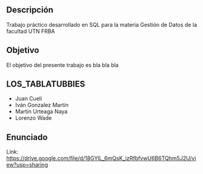 ## Descripción
Trabajo práctico desarrollado en SQL para la materia Gestión de Datos de la facultad UTN FRBA

## Objetivo
El objetivo del presente trabajo es bla bla bla

## LOS_TABLATUBBIES
  - Juan Cueli
  - Iván Gonzalez Martín
  - Martín Urteaga Naya
  - Lorenzo Wade
  
## Enunciado
Link: https://drive.google.com/file/d/18GYlL_6mQsK_izRfbfvwU6B6TQhm5J2U/view?usp=sharing
